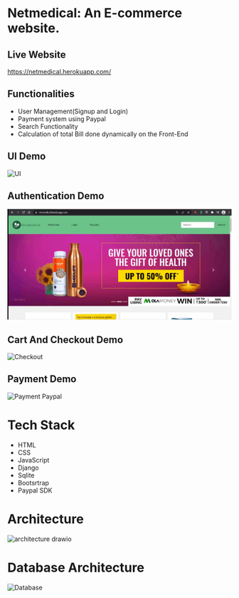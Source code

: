 # Netmedical: An E-commerce website.

## Live Website
https://netmedical.herokuapp.com/

## Functionalities
+ User Management(Signup and Login)
+ Payment system using Paypal
+ Search Functionality
+ Calculation of total Bill done dynamically on the Front-End

## UI Demo
![UI](https://github.com/himanshuc11/netmedical/blob/main/UI.gif)

## Authentication Demo
![Authentication](https://github.com/himanshuc11/netmedical/blob/main/Authentication.gif)


## Cart And Checkout Demo
![Checkout](https://github.com/himanshuc11/netmedical/blob/main/Checkout.gif)

## Payment Demo
![Payment Paypal](https://github.com/himanshuc11/netmedical/blob/main/paytm.gif)

# Tech Stack
+ HTML
+ CSS
+ JavaScript
+ Django
+ Sqlite
+ Bootsrtrap
+ Paypal SDK

# Architecture
![architecture drawio](https://user-images.githubusercontent.com/80830461/154442648-ea6e1c62-6b59-4b9a-b750-bd685742fc76.jpg)

# Database Architecture

![Database](https://user-images.githubusercontent.com/80830461/154513370-727ee383-b867-4252-a6cb-4101740f5212.jpeg)


